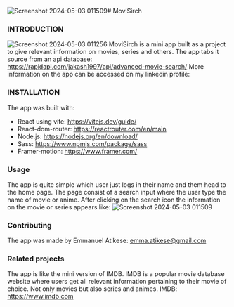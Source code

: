 ![Screenshot 2024-05-03 011509](https://github.com/emmanuelatikese/MoviSirch-project/assets/104688960/3301f669-97d5-4168-89b3-eb366accacd6)# MoviSirch
### INTRODUCTION
![Screenshot 2024-05-03 011256](https://github.com/emmanuelatikese/MoviSirch-project/assets/104688960/812d0787-daec-4bad-9b12-e1f4ae11ccfc)
MoviSirch is a mini app built as a project to give relevant information on movies, series and others. 
The app tabs it source from an api database: https://rapidapi.com/jakash1997/api/advanced-movie-search/
More information on the app can be accessed on my linkedin profile:

### INSTALLATION
The app was built with:
* React using vite: https://vitejs.dev/guide/
* React-dom-router: https://reactrouter.com/en/main
* Node.js: https://nodejs.org/en/download/
* Sass: https://www.npmjs.com/package/sass
* Framer-motion: https://www.framer.com/

### Usage
The app is quite simple which user just logs in their name and them head to the home page. The page consist of a search input where the user type the name of movie or anime. After clicking on the search icon the information on the movie or series appears like:
![Screenshot 2024-05-03 011509](https://github.com/emmanuelatikese/MoviSirch-project/assets/104688960/72a4bbd3-53df-418a-a570-9a6dd6789215)

### Contributing
The app was made by Emmanuel Atikese: emma.atikese@gmail.com

### Related projects
The app is like the mini version of IMDB.
IMDB is a popular movie database website where users get all relevant information pertaining to their movie of choice. Not only movies but also series and animes.
IMDB: https://www.imdb.com
